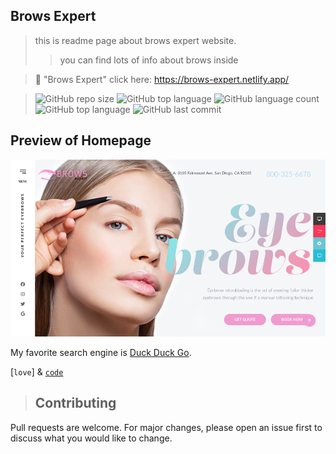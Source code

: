 ## Brows Expert
>this is readme page about brows expert website.
>> you can find lots of info about brows inside


>🔗 "Brows Expert" click here: <https://brows-expert.netlify.app/> 


>![GitHub repo size](https://img.shields.io/github/repo-size/lokgubhaju/brows-expert?style=plastic) ![GitHub top language](https://img.shields.io/github/languages/top/lokgubhaju/brows-expert?style=flat-square) ![GitHub language count](https://img.shields.io/github/languages/count/lokgubhaju/brows-expert?style=plastic) ![GitHub top language](https://img.shields.io/github/languages/top/lokgubhaju/brows-expert?style=plastic) ![GitHub last commit](https://img.shields.io/github/last-commit/lokgubhaju/brows-expert?color=red&style=plastic)

## Preview of Homepage
<a href="https://brows-expert.netlify.app">
    <img src ="./img/screencapture.png" width="900px">
</a>

My favorite search engine is [Duck Duck Go](https://duckduckgo.com "The best search engine for privacy").

[`love`] & [`code`](#code)


>## Contributing
Pull requests are welcome. For major changes, please open an issue first to discuss what you would like to change.